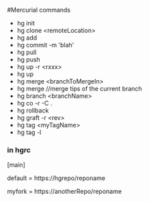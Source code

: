 #Mercurial commands

- hg init
- hg clone \<remoteLocation\>
- hg add
- hg commit -m 'blah'
- hg pull
- hg push
- hg up -r \<rxxx\>
- hg up
- hg merge \<branchToMergeIn\>
- hg merge //merge tips of the current branch
- hg branch \<branchName\>
- hg co -r -C .
- hg rollback
- hg graft -r \<rev\>
- hg tag \<myTagName\>
- hg tag -l


### in hgrc
[main]

default = https://hgrepo/reponame

myfork = https://anotherRepo/reponame

